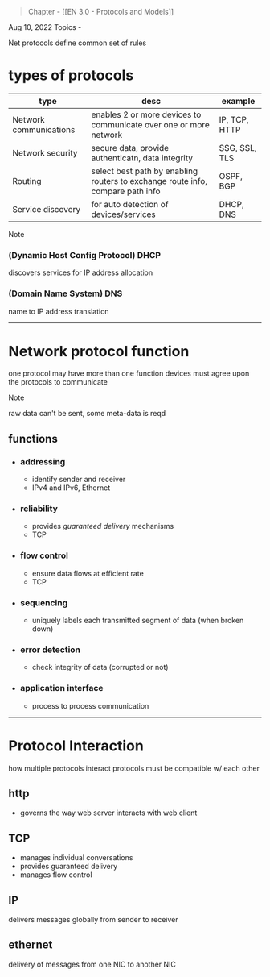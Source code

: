 >Chapter - [[EN 3.0 - Protocols and Models]]

Aug 10, 2022
Topics - 

Net protocols define common set of rules

# types of protocols
| type                   | desc                                                                           | example       |
| ---------------------- | ------------------------------------------------------------------------------ | ------------- |
| Network communications | enables 2 or more devices to communicate over one or more network              | IP, TCP, HTTP |
| Network security       | secure data, provide authenticatn, data integrity                              | SSG, SSL, TLS |
| Routing                | select best path by enabling routers to exchange route info, compare path info | OSPF, BGP     |
| Service discovery      | for auto detection of devices/services                                         | DHCP, DNS     |

>[!NOTE]
>### (Dynamic Host Config Protocol) DHCP 
>discovers services for IP address allocation
>### (Domain Name System) DNS
>name to IP address translation

---

# Network protocol function
one protocol may have more than one function
devices must agree upon the protocols to communicate

>[!NOTE]
>raw data can't be sent, some meta-data is reqd

## functions
- ### addressing
	- identify sender and receiver
	- IPv4 and IPv6, Ethernet
- ### reliability
	- provides *guaranteed delivery* mechanisms 
	- TCP
- ### flow control
	- ensure data flows at efficient rate
	- TCP
- ### sequencing
	- uniquely labels each transmitted segment of data (when broken down)
- ### error detection
	- check integrity of data (corrupted or not)
- ### application interface
	- process to process communication

---

# Protocol Interaction
how multiple protocols interact
protocols must be compatible w/ each other

## http
- governs the way web server interacts with web client

## TCP
- manages individual conversations
- provides guaranteed delivery
- manages flow control

## IP
delivers messages globally from sender to receiver

## ethernet
delivery of messages from one NIC to another NIC
